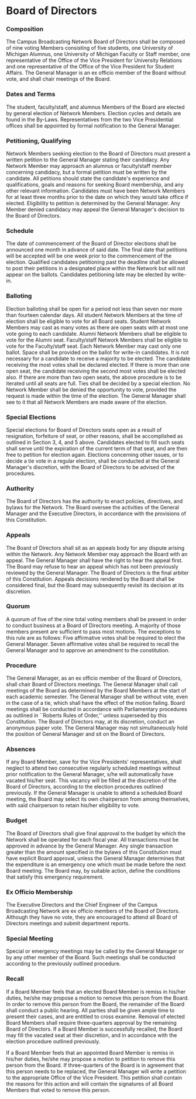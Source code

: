 # Board of Directors

### Composition

The Campus Broadcasting Network Board of Directors shall be composed of nine voting Members consisting of five students, one University of Michigan Alumnus, one University of Michigan Faculty or Staff member, one representative of the Office of the Vice President for University Relations and one representative of the Office of the Vice President for Student Affairs. The General Manager is an ex officio member of the Board without vote, and shall chair meetings of the Board.

### Dates and Terms

The student, faculty/staff, and alumnus Members of the Board are elected by general election of Network Members. Election cycles and details are found in the By-Laws. Representatives from the two Vice Presidential offices shall be appointed by formal notification to the General Manager.

### Petitioning, Qualifying

Network Members seeking election to the Board of Directors must present a written petition to the General Manager stating their candidacy. Any Network Member may approach an alumnus or faculty/staff member concerning candidacy, but a formal petition must be written by the candidate. All petitions should state the candidate's experience and qualifications, goals and reasons for seeking Board membership, and any other relevant information. Candidates must have been Network Members for at least three months prior to the date on which they would take office if elected. Eligibility to petition is determined by the General Manager. Any Member denied candidacy may appeal the General Manager's decision to the Board of Directors.

### Schedule

The date of commencement of the Board of Director elections shall be announced one month in advance of said date. The final date that petitions will be accepted will be one week prior to the commencement of the election. Qualified candidates petitioning past the deadline shall be allowed to post their petitions in a designated place within the Network but will not appear on the ballots. Candidates petitioning late may be elected by write-in.

### Balloting

Election balloting shall be open for a period not less than seven nor more than fourteen calendar days. All student Network Members at the time of election shall be eligible to vote for all Board seats. Student Network Members may cast as many votes as there are open seats with at most one vote going to each candidate. Alumni Network Members shall be eligible to vote for the Alumni seat. Faculty/staff Network Members shall be eligible to vote for the Faculty/staff seat. Each Network Member may cast only one ballot. Space shall be provided on the ballot for write-in candidates. It is not necessary for a candidate to receive a majority to be elected. The candidate receiving the most votes shall be declared elected. If there is more than one open seat, the candidate receiving the second most votes shall be elected also. If there are more than two open seats, the above procedure is to be iterated until all seats are full. Ties shall be decided by a special election. No Network Member shall be denied the opportunity to vote, provided the request is made within the time of the election. The General Manager shall see to it that all Network Members are made aware of the election.

### Special Elections

Special elections for Board of Directors seats open as a result of resignation, forfeiture of seat, or other reasons, shall be accomplished as outlined in Section 3, 4, and 5 above. Candidates elected to fill such seats shall serve until the expiration of the current term of that seat, and are then free to petition for election again. Elections concerning other issues, or to decide a tie vote in a regular election, shall be conducted at the General Manager's discretion, with the Board of Directors to be advised of the procedures.

### Authority

The Board of Directors has the authority to enact policies, directives, and bylaws for the Network. The Board oversee the activities of the General Manager and the Executive Directors, in accordance with the provisions of this Constitution.

### Appeals

The Board of Directors shall sit as an appeals body for any dispute arising within the Network. Any Network Member may approach the Board with an appeal. The General Manager shall have the right to hear the appeal first. The Board may refuse to hear an appeal which has not been previously reviewed by the General Manager. The Board of Directors is the final arbiter of this Constitution. Appeals decisions rendered by the Board shall be considered final, but the Board may subsequently revisit its decision at its discretion.

### Quorum

A quorum of five of the nine total voting members shall be present in order to conduct business at a Board of Directors meeting. A majority of those members present are sufficient to pass most motions. The exceptions to this rule are as follows: Five affirmative votes shall be required to elect the General Manager. Seven affirmative votes shall be required to recall the General Manager and to approve an amendment to the constitution.

### Procedure

The General Manager, as an ex officio member of the Board of Directors, shall chair Board of Directors meetings. The General Manager shall call meetings of the Board as determined by the Board Members at the start of each academic semester. The General Manager shall be without vote, even in the case of a tie, which shall have the effect of the motion failing. Board meetings shall be conducted in accordance with Parliamentary procedures as outlined in \`\`Roberts Rules of Order,'' unless superseded by this Constitution. The Board of Directors may, at its discretion, conduct an anonymous paper vote. The General Manager may not simultaneously hold the position of General Manager and sit on the Board of Directors.

### Absences

If any Board Member, save for the Vice Presidents' representatives, shall neglect to attend two consecutive regularly scheduled meetings without prior notification to the General Manager, s/he will automatically have vacated his/her seat. This vacancy will be filled at the discretion of the Board of Directors, according to the election procedures outlined previously. If the General Manager is unable to attend a scheduled Board meeting, the Board may select its own chairperson from among themselves, with said chairperson to retain his/her eligibility to vote.

### Budget

The Board of Directors shall give final approval to the budget by which the Network shall be operated for each fiscal year. All transactions must be approved in advance by the General Manager. Any single transaction greater than the amount specified in the bylaws of this Constitution must have explicit Board approval, unless the General Manager determines that the expenditure is an emergency one which must be made before the next Board meeting. The Board may, by suitable action, define the conditions that satisfy this emergency requirement.

### Ex Officio Membership

The Executive Directors and the Chief Engineer of the Campus Broadcasting Network are ex officio members of the Board of Directors. Although they have no vote, they are encouraged to attend all Board of Directors meetings and submit department reports.

### Special Meeting

Special or emergency meetings may be called by the General Manager or by any other member of the Board. Such meetings shall be conducted according to the previously outlined procedure.

### Recall

If a Board Member feels that an elected Board Member is remiss in his/her duties, he/she may propose a motion to remove this person from the Board. In order to remove this person from the Board, the remainder of the Board shall conduct a public hearing. All parties shall be given ample time to present their cases, and are entitled to cross examine. Removal of elected Board Members shall require three-quarters approval by the remaining Board of Directors. If a Board Member is successfully recalled, the Board may fill the vacated seat at their discretion, and in accordance with the election procedure outlined previously.

If a Board Member feels that an appointed Board Member is remiss in his/her duties, he/she may propose a motion to petition to remove this person from the Board. If three-quarters of the Board is in agreement that this person needs to be replaced, the General Manager will write a petition to the appropriate Office of the Vice President. This petition shall contain the reasons for this action and will contain the signatures of all Board Members that voted to remove this person.


